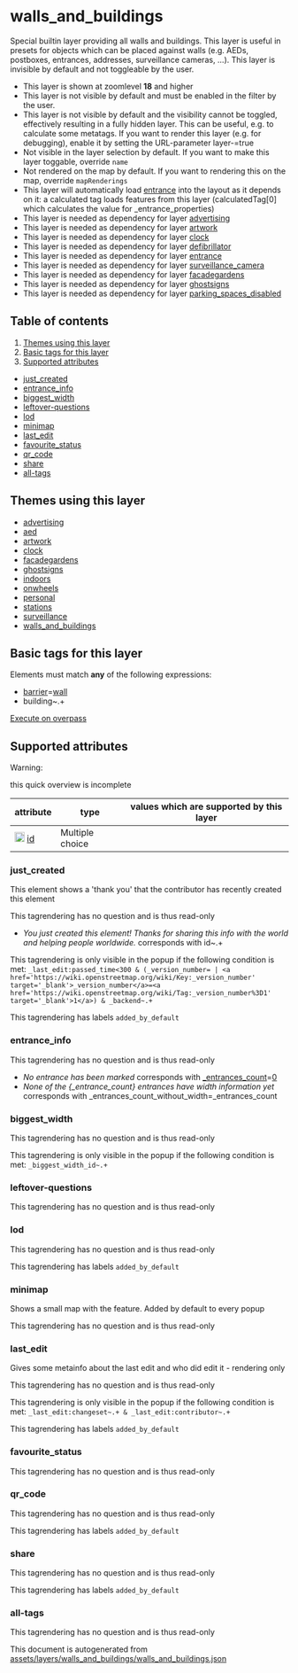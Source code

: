 [//]: # (WARNING: this file is automatically generated. Please find the sources at the bottom and edit those sources)



 walls_and_buildings 
=====================





Special builtin layer providing all walls and buildings. This layer is useful in presets for objects which can be placed against walls (e.g. AEDs, postboxes, entrances, addresses, surveillance cameras, …). This layer is invisible by default and not toggleable by the user.






  - This layer is shown at zoomlevel **18** and higher
  - This layer is not visible by default and must be enabled in the filter by the user. 
  - This layer is not visible by default and the visibility cannot be toggled, effectively resulting in a fully hidden layer. This can be useful, e.g. to calculate some metatags. If you want to render this layer (e.g. for debugging), enable it by setting the URL-parameter layer-<id>=true
  - Not visible in the layer selection by default. If you want to make this layer toggable, override `name`
  - Not rendered on the map by default. If you want to rendering this on the map, override `mapRenderings`
  - This layer will automatically load  [entrance](./entrance.md)  into the layout as it depends on it:  a calculated tag loads features from this layer (calculatedTag[0] which calculates the value for _entrance_properties)
  - This layer is needed as dependency for layer [advertising](#advertising)
  - This layer is needed as dependency for layer [artwork](#artwork)
  - This layer is needed as dependency for layer [clock](#clock)
  - This layer is needed as dependency for layer [defibrillator](#defibrillator)
  - This layer is needed as dependency for layer [entrance](#entrance)
  - This layer is needed as dependency for layer [surveillance_camera](#surveillance_camera)
  - This layer is needed as dependency for layer [facadegardens](#facadegardens)
  - This layer is needed as dependency for layer [ghostsigns](#ghostsigns)
  - This layer is needed as dependency for layer [parking_spaces_disabled](#parking_spaces_disabled)



## Table of contents

1. [ Themes using this layer ](#-themes-using-this-layer-)
2. [ Basic tags for this layer ](#-basic-tags-for-this-layer-)
3. [ Supported attributes ](#-supported-attributes-)
  - [just_created](#just_created)
  - [entrance_info](#entrance_info)
  - [biggest_width](#biggest_width)
  - [leftover-questions](#leftover-questions)
  - [lod](#lod)
  - [minimap](#minimap)
  - [last_edit](#last_edit)
  - [favourite_status](#favourite_status)
  - [qr_code](#qr_code)
  - [share](#share)
  - [all-tags](#all-tags)

 Themes using this layer 
-------------------------





  - [advertising](https://mapcomplete.org/advertising)
  - [aed](https://mapcomplete.org/aed)
  - [artwork](https://mapcomplete.org/artwork)
  - [clock](https://mapcomplete.org/clock)
  - [facadegardens](https://mapcomplete.org/facadegardens)
  - [ghostsigns](https://mapcomplete.org/ghostsigns)
  - [indoors](https://mapcomplete.org/indoors)
  - [onwheels](https://mapcomplete.org/onwheels)
  - [personal](https://mapcomplete.org/personal)
  - [stations](https://mapcomplete.org/stations)
  - [surveillance](https://mapcomplete.org/surveillance)
  - [walls_and_buildings](https://mapcomplete.org/walls_and_buildings)




 Basic tags for this layer 
---------------------------



Elements must match **any** of the following expressions:

 - <a href='https://wiki.openstreetmap.org/wiki/Key:barrier' target='_blank'>barrier</a>=<a href='https://wiki.openstreetmap.org/wiki/Tag:barrier%3Dwall' target='_blank'>wall</a>
 - building~.+

[Execute on overpass](http://overpass-turbo.eu/?Q=%5Bout%3Ajson%5D%5Btimeout%3A90%5D%3B%28%20%20%20%20nwr%5B%22barrier%22%3D%22wall%22%5D%28%7B%7Bbbox%7D%7D%29%3B%0A%20%20%20%20nwr%5B%22building%22%5D%28%7B%7Bbbox%7D%7D%29%3B%0A%29%3Bout%20body%3B%3E%3Bout%20skel%20qt%3B)



 Supported attributes 
----------------------



Warning: 

this quick overview is incomplete



attribute | type | values which are supported by this layer
----------- | ------ | ------------------------------------------
[<img src='https://mapcomplete.org/assets/svg/statistics.svg' height='18px'>](https://taginfo.openstreetmap.org/keys/id#values) [id](https://wiki.openstreetmap.org/wiki/Key:id) | Multiple choice | 




### just_created 



This element shows a 'thank you' that the contributor has recently created this element

This tagrendering has no question and is thus read-only





  - *You just created this element! Thanks for sharing this info with the world and helping people worldwide.*  corresponds with  id~.+


This tagrendering is only visible in the popup if the following condition is met: `_last_edit:passed_time<300 & (_version_number= | <a href='https://wiki.openstreetmap.org/wiki/Key:_version_number' target='_blank'>_version_number</a>=<a href='https://wiki.openstreetmap.org/wiki/Tag:_version_number%3D1' target='_blank'>1</a>) & _backend~.+`

This tagrendering has labels  `added_by_default`



### entrance_info 



This tagrendering has no question and is thus read-only





  - *No entrance has been marked*  corresponds with  <a href='https://wiki.openstreetmap.org/wiki/Key:_entrances_count' target='_blank'>_entrances_count</a>=<a href='https://wiki.openstreetmap.org/wiki/Tag:_entrances_count%3D0' target='_blank'>0</a>
  - *None of the {_entrance_count} entrances have width information yet*  corresponds with  _entrances_count_without_width=_entrances_count




### biggest_width 



This tagrendering has no question and is thus read-only



This tagrendering is only visible in the popup if the following condition is met: `_biggest_width_id~.+`



### leftover-questions 



This tagrendering has no question and is thus read-only





### lod 



This tagrendering has no question and is thus read-only



This tagrendering has labels  `added_by_default`



### minimap 



Shows a small map with the feature. Added by default to every popup

This tagrendering has no question and is thus read-only





### last_edit 



Gives some metainfo about the last edit and who did edit it - rendering only

This tagrendering has no question and is thus read-only



This tagrendering is only visible in the popup if the following condition is met: `_last_edit:changeset~.+ & _last_edit:contributor~.+`

This tagrendering has labels  `added_by_default`



### favourite_status 



This tagrendering has no question and is thus read-only





### qr_code 



This tagrendering has no question and is thus read-only



This tagrendering has labels  `added_by_default`



### share 



This tagrendering has no question and is thus read-only



This tagrendering has labels  `added_by_default`



### all-tags 



This tagrendering has no question and is thus read-only

 

This document is autogenerated from [assets/layers/walls_and_buildings/walls_and_buildings.json](https://github.com/pietervdvn/MapComplete/blob/develop/assets/layers/walls_and_buildings/walls_and_buildings.json)
